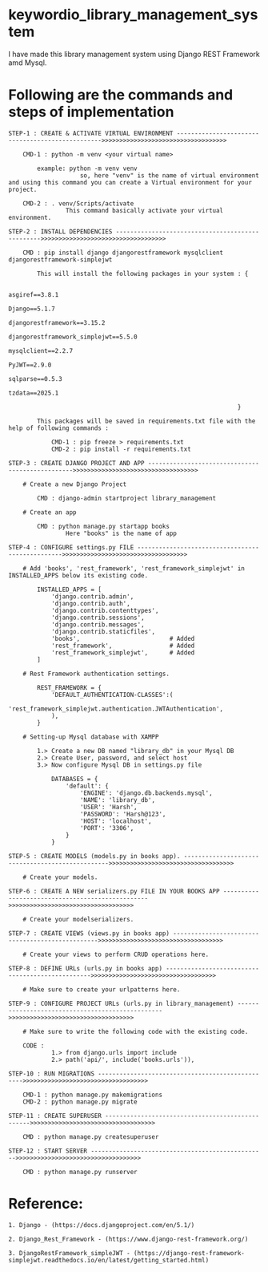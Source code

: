# keywordio_library_management_system

I have made this library management system using Django REST Framework amd Mysql.

# Following are the commands and steps of implementation

    STEP-1 : CREATE & ACTIVATE VIRTUAL ENVIRONMENT ------------------------------------------------->>>>>>>>>>>>>>>>>>>>>>>>>>>>>>>>>>>

        CMD-1 : python -m venv <your virtual name>

            example: python -m venv venv
                        so, here "venv" is the name of virtual environment and using this command you can create a Virtual environment for your project.
        
        CMD-2 : . venv/Scripts/activate
                    This command basically activate your virtual environment.

    STEP-2 : INSTALL DEPENDENCIES ------------------------------------------------->>>>>>>>>>>>>>>>>>>>>>>>>>>>>>>>>>>

        CMD : pip install django djangorestframework mysqlclient djangorestframework-simplejwt

            This will install the following packages in your system : {
                        
                                                                        asgiref==3.8.1
                                                                        Django==5.1.7
                                                                        djangorestframework==3.15.2
                                                                        djangorestframework_simplejwt==5.5.0
                                                                        mysqlclient==2.2.7
                                                                        PyJWT==2.9.0
                                                                        sqlparse==0.5.3
                                                                        tzdata==2025.1
                                                                        
                                                                    }

            This packages will be saved in requirements.txt file with the help of following commands :

                CMD-1 : pip freeze > requirements.txt
                CMD-2 : pip install -r requirements.txt

    STEP-3 : CREATE DJANGO PROJECT AND APP ------------------------------------------------->>>>>>>>>>>>>>>>>>>>>>>>>>>>>>>>>>>

        # Create a new Django Project

            CMD : django-admin startproject library_management

        # Create an app

            CMD : python manage.py startapp books
                    Here "books" is the name of app

    STEP-4 : CONFIGURE settings.py FILE ------------------------------------------------->>>>>>>>>>>>>>>>>>>>>>>>>>>>>>>>>>>

        # Add 'books', 'rest_framework', 'rest_framework_simplejwt' in INSTALLED_APPS below its existing code.
            
            INSTALLED_APPS = [
                'django.contrib.admin',
                'django.contrib.auth',
                'django.contrib.contenttypes',
                'django.contrib.sessions',
                'django.contrib.messages',
                'django.contrib.staticfiles',
                'books',                         # Added
                'rest_framework',                # Added
                'rest_framework_simplejwt',      # Added
            ]

        # Rest Framework authentication settings.

            REST_FRAMEWORK = {
                'DEFAULT_AUTHENTICATION-CLASSES':(
                    'rest_framework_simplejwt.authentication.JWTAuthentication',
                ),
            }

        # Setting-up Mysql database with XAMPP

            1.> Create a new DB named "library_db" in your Mysql DB
            2.> Create User, password, and select host
            3.> Now configure Mysql DB in settings.py file

                DATABASES = {
                    'default': {
                        'ENGINE': 'django.db.backends.mysql',
                        'NAME': 'library_db',
                        'USER': 'Harsh',
                        'PASSWORD': 'Harsh@123',
                        'HOST': 'localhost',
                        'PORT': '3306',
                    }
                }                

    STEP-5 : CREATE MODELS (models.py in books app). ------------------------------------------------->>>>>>>>>>>>>>>>>>>>>>>>>>>>>>>>>>>

        # Create your models.

    STEP-6 : CREATE A NEW serializers.py FILE IN YOUR BOOKS APP ------------------------------------------------->>>>>>>>>>>>>>>>>>>>>>>>>>>>>>>>>>>

        # Create your modelserializers.

    STEP-7 : CREATE VIEWS (views.py in books app) ------------------------------------------------->>>>>>>>>>>>>>>>>>>>>>>>>>>>>>>>>>>

        # Create your views to perform CRUD operations here.

    STEP-8 : DEFINE URLs (urls.py in books app) ------------------------------------------------->>>>>>>>>>>>>>>>>>>>>>>>>>>>>>>>>>>

        # Make sure to create your urlpatterns here.

    STEP-9 : CONFIGURE PROJECT URLs (urls.py in library_management) ------------------------------------------------->>>>>>>>>>>>>>>>>>>>>>>>>>>>>>>>>>>

        # Make sure to write the following code with the existing code. 

        CODE :  
                1.> from django.urls import include
                2.> path('api/', include('books.urls')), 
    
    STEP-10 : RUN MIGRATIONS ------------------------------------------------->>>>>>>>>>>>>>>>>>>>>>>>>>>>>>>>>>>

        CMD-1 : python manage.py makemigrations
        CMD-2 : python manage.py migrate

    STEP-11 : CREATE SUPERUSER ------------------------------------------------->>>>>>>>>>>>>>>>>>>>>>>>>>>>>>>>>>>

        CMD : python manage.py createsuperuser

    STEP-12 : START SERVER ------------------------------------------------->>>>>>>>>>>>>>>>>>>>>>>>>>>>>>>>>>>

        CMD : python manage.py runserver

# Reference: 

    1. Django - (https://docs.djangoproject.com/en/5.1/)

    2. Django_Rest_Framework - (https://www.django-rest-framework.org/)

    3. DjangoRestFramework_simpleJWT - (https://django-rest-framework-simplejwt.readthedocs.io/en/latest/getting_started.html)
